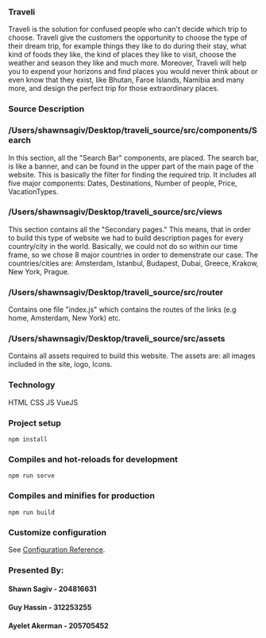 ### Traveli

Traveli is the solution for confused people who can't decide which trip to choose. 
Traveli give the customers the opportunity to choose the type of their dream trip, for example things they like to do during their stay, what kind of foods they like, the kind of places they like to visit, choose the weather and season they like and much more.
Moreover, Traveli will help you to expend your horizons and find places you would never think about or even know that they exist, like Bhutan, Faroe Islands, Namibia and many more, and design the perfect trip for those extraordinary places. 

### Source Description 

### /Users/shawnsagiv/Desktop/traveli_source/src/components/Search

In this section, all the "Search Bar" components, are placed. The search bar, is like a banner, and can be found in the upper part of the main page of the website. This is basically the filter for finding the required trip. 
It includes all five major components: Dates, Destinations, Number of people, Price, VacationTypes.

### /Users/shawnsagiv/Desktop/traveli_source/src/views

This section contains all the "Secondary pages." This means, that in order to build this type of website we had to build description pages for every country/city in the world. Basically, we could not do so within our time frame, so we chose 8 major countries in order to demenstrate our case. The countries/cities are: Amsterdam, Istanbul, Budapest, Dubai, Greece, Krakow, New York, Prague.

### /Users/shawnsagiv/Desktop/traveli_source/src/router
Contains one file "index.js" which contains the routes of the links (e.g home, Amsterdam, New York) etc.

### /Users/shawnsagiv/Desktop/traveli_source/src/assets 
Contains all assets required to build this website. The assets are: all images included in the site, logo, Icons.

### Technology

HTML
CSS
JS
VueJS

### Project setup
```
npm install
```

### Compiles and hot-reloads for development
```
npm run serve
```

### Compiles and minifies for production
```
npm run build
```

### Customize configuration
See [Configuration Reference](https://cli.vuejs.org/config/).


### Presented By:

#### Shawn Sagiv - 204816631

#### Guy Hassin - 312253255

#### Ayelet Akerman - 205705452
